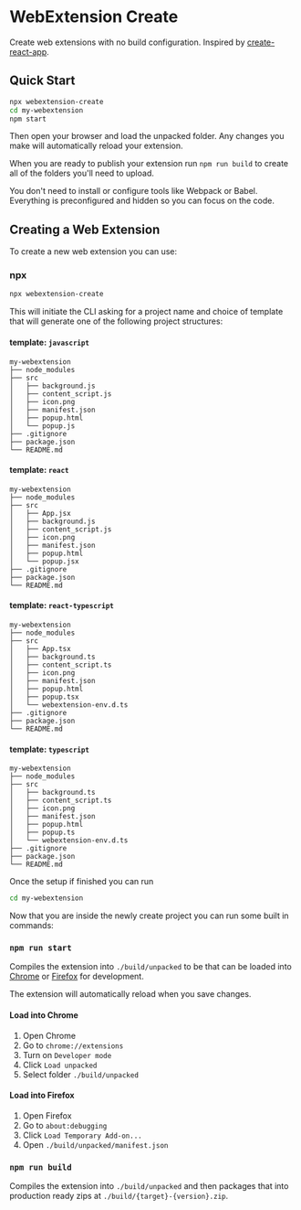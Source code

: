# WebExtension Create

Create web extensions with no build configuration. Inspired by [create-react-app](https://github.com/facebook/create-react-app).

## Quick Start

```sh
npx webextension-create
cd my-webextension
npm start
```

Then open your browser and load the unpacked folder. Any changes you make will automatically reload your extension.

When you are ready to publish your extension run `npm run build` to create all of the folders you'll need to upload.

You don't need to install or configure tools like Webpack or Babel. Everything is preconfigured and hidden so you can focus on the code.

## Creating a Web Extension

To create a new web extension you can use:

### npx

```sh
npx webextension-create
```

This will initiate the CLI asking for a project name and choice of template that will generate one of the following project structures:

#### template: `javascript`

```
my-webextension
├── node_modules
├── src
│   ├── background.js
│   ├── content_script.js
│   ├── icon.png
│   ├── manifest.json
│   ├── popup.html
│   └── popup.js
├── .gitignore
├── package.json
└── README.md
```

#### template: `react`

```
my-webextension
├── node_modules
├── src
│   ├── App.jsx
│   ├── background.js
│   ├── content_script.js
│   ├── icon.png
│   ├── manifest.json
│   ├── popup.html
│   └── popup.jsx
├── .gitignore
├── package.json
└── README.md
```

#### template: `react-typescript`

```
my-webextension
├── node_modules
├── src
│   ├── App.tsx
│   ├── background.ts
│   ├── content_script.ts
│   ├── icon.png
│   ├── manifest.json
│   ├── popup.html
│   ├── popup.tsx
│   └── webextension-env.d.ts
├── .gitignore
├── package.json
└── README.md
```

#### template: `typescript`

```
my-webextension
├── node_modules
├── src
│   ├── background.ts
│   ├── content_script.ts
│   ├── icon.png
│   ├── manifest.json
│   ├── popup.html
│   ├── popup.ts
│   └── webextension-env.d.ts
├── .gitignore
├── package.json
└── README.md
```

Once the setup if finished you can run

```sh
cd my-webextension
```

Now that you are inside the newly create project you can run some built in commands:

### `npm run start`

Compiles the extension into `./build/unpacked` to be that can be loaded into [Chrome](#load-into-chrome) or [Firefox](#load-into-firefox) for development.

The extension will automatically reload when you save changes.

#### Load into Chrome

1. Open Chrome
2. Go to `chrome://extensions`
3. Turn on `Developer mode`
4. Click `Load unpacked`
5. Select folder `./build/unpacked`

#### Load into Firefox

1. Open Firefox
2. Go to `about:debugging`
3. Click `Load Temporary Add-on...`
4. Open `./build/unpacked/manifest.json`

### `npm run build`

Compiles the extension into `./build/unpacked` and then packages that into production ready zips at `./build/{target}-{version}.zip`.
